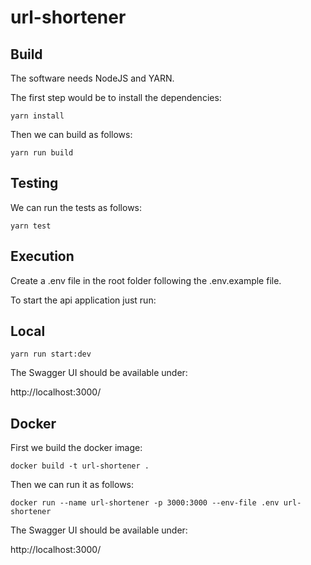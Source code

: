 # url-shortener

## Build

The software needs NodeJS and YARN.

The first step would be to install the dependencies:

```
yarn install
```

Then we can build as follows:

```
yarn run build
```

## Testing

We can run the tests as follows:

```
yarn test
```

## Execution

Create a .env file in the root folder following the .env.example file.

To start the api application just run:

## Local

```
yarn run start:dev
```

The Swagger UI should be available under:

http://localhost:3000/

## Docker

First we build the docker image:

```
docker build -t url-shortener .
```

Then we can run it as follows:

```
docker run --name url-shortener -p 3000:3000 --env-file .env url-shortener
```

The Swagger UI should be available under:

http://localhost:3000/
